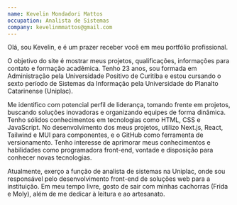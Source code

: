 ```yaml
---
name: Kevelin Mondadori Mattos
occupation: Analista de Sistemas
company: kevelinmmattos@gmail.com
---
```


Olá, sou Kevelin, e é um prazer receber você em meu portfólio profissional.

O objetivo do site é mostrar meus projetos, qualificações, informações para contato e formação acadêmica. Tenho 23 anos, sou formada em Administração pela Universidade Positivo de Curitiba e estou cursando o sexto período de Sistemas da Informação pela Universidade do Planalto Catarinense (Uniplac).

Me identifico com potencial perfil de liderança, tomando frente em projetos, buscando soluções inovadoras e organizando equipes de forma dinâmica. Tenho sólidos conhecimentos em tecnologias como HTML, CSS e JavaScript. No desenvolvimento dos meus projetos, utilizo Next.js, React, Tailwind e MUI para componentes, e o GitHub como ferramenta de versionamento. Tenho interesse de aprimorar meus conhecimentos e habilidades como programadora front-end, vontade e disposição para conhecer novas tecnologias.

Atualmente, exerço a função de analista de sistemas na Uniplac, onde sou responsável pelo desenvolvimento front-end de soluções web para a instituição. Em meu tempo livre, gosto de sair com minhas cachorras (Frida e Moly), além de me dedicar à leitura e ao artesanato.
